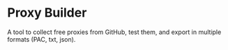# Proxy Builder
A tool to collect free proxies from GitHub, test them, and export in multiple formats (PAC, txt, json).